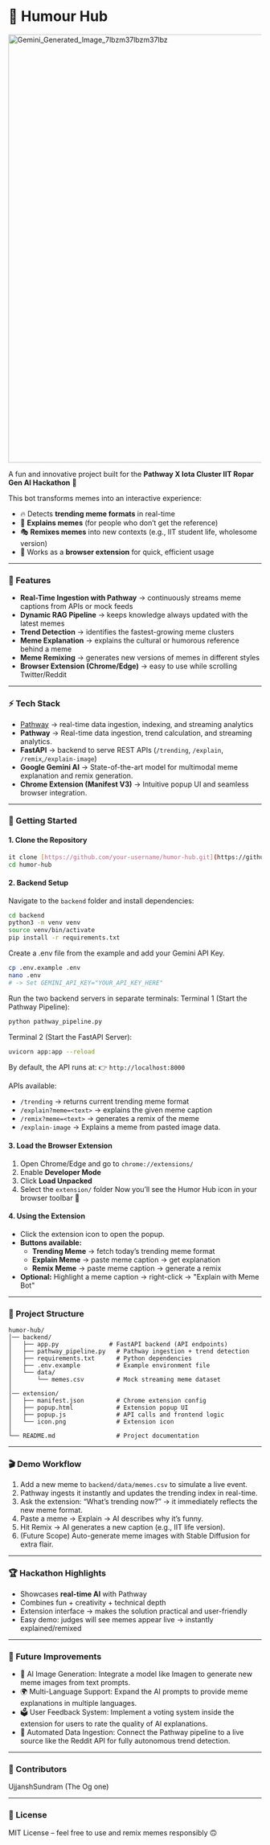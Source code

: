 
# 🤖 Humour Hub
<img width="858" height="852" alt="Gemini_Generated_Image_7lbzm37lbzm37lbz" src="https://github.com/user-attachments/assets/50f6e0e2-fd19-4645-9640-4b7f8bc7ac92" />

A fun and innovative project built for the **Pathway X Iota Cluster IIT Ropar Gen AI Hackathon** 🎉

This bot transforms memes into an interactive experience:
- 🔥 Detects **trending meme formats** in real-time
- 📝 **Explains memes** (for people who don’t get the reference)
- 🎭 **Remixes memes** into new contexts (e.g., IIT student life, wholesome version)
- 🧩 Works as a **browser extension** for quick, efficient usage

---

### 🌟 Features
- **Real-Time Ingestion with Pathway** → continuously streams meme captions from APIs or mock feeds
- **Dynamic RAG Pipeline** → keeps knowledge always updated with the latest memes
- **Trend Detection** → identifies the fastest-growing meme clusters
- **Meme Explanation** → explains the cultural or humorous reference behind a meme
- **Meme Remixing** → generates new versions of memes in different styles
- **Browser Extension (Chrome/Edge)** → easy to use while scrolling Twitter/Reddit

---

### ⚡ Tech Stack
- [Pathway](https://github.com/pathwaycom/pathway) → real-time data ingestion, indexing, and streaming analytics
- **Pathway** → Real-time data ingestion, trend calculation, and streaming analytics.
- **FastAPI** → backend to serve REST APIs (`/trending`, `/explain`, `/remix`,`/explain-image`)
- **Google Gemini AI** → State-of-the-art model for multimodal meme explanation and remix generation.
- **Chrome Extension (Manifest V3)** → Intuitive popup UI and seamless browser integration.

---

### 🚀 Getting Started

#### 1. Clone the Repository
```bash
it clone [https://github.com/your-username/humor-hub.git](https://github.com/your-username/humor-hub.git)
cd humor-hub
````

#### 2\. Backend Setup

Navigate to the `backend` folder and install dependencies:

```bash
cd backend
python3 -m venv venv
source venv/bin/activate
pip install -r requirements.txt
```
Create a .env file from the example and add your Gemini API Key.
```bash
cp .env.example .env
nano .env 
# -> Set GEMINI_API_KEY="YOUR_API_KEY_HERE"
```

Run the two backend servers in separate terminals:
Terminal 1 (Start the Pathway Pipeline):
```bash
python pathway_pipeline.py
```
Terminal 2 (Start the FastAPI Server):
```bash
uvicorn app:app --reload
```


By default, the API runs at: 👉 `http://localhost:8000`

APIs available:

  - `/trending` → returns current trending meme format
  - `/explain?meme=<text>` → explains the given meme caption
  - `/remix?meme=<text>` → generates a remix of the meme
  - `/explain-image` → Explains a meme from pasted image data.

#### 3\. Load the Browser Extension

1.  Open Chrome/Edge and go to `chrome://extensions/`
2.  Enable **Developer Mode**
3.  Click **Load Unpacked**
4.  Select the `extension/` folder
    Now you’ll see the  Humor Hub icon in your browser toolbar 🎉

#### 4\. Using the Extension

  - Click the extension icon to open the popup.
  - **Buttons available:**
      - **Trending Meme** → fetch today’s trending meme format
      - **Explain Meme** → paste meme caption → get explanation
      - **Remix Meme** → paste meme caption → generate a remix
  - **Optional:** Highlight a meme caption → right-click → "Explain with Meme Bot"

-----

### 📂 Project Structure

```
humor-hub/
│── backend/
│   ├── app.py              # FastAPI backend (API endpoints)
│   ├── pathway_pipeline.py   # Pathway ingestion + trend detection
│   ├── requirements.txt      # Python dependencies
│   ├── .env.example          # Example environment file
│   └── data/
│       └── memes.csv         # Mock streaming meme dataset
│
│── extension/
│   ├── manifest.json         # Chrome extension config
│   ├── popup.html            # Extension popup UI
│   ├── popup.js              # API calls and frontend logic
│   └── icon.png              # Extension icon
│
└── README.md                 # Project documentation
```

-----

### 🎬 Demo Workflow

1.  Add a new meme to `backend/data/memes.csv` to simulate a live event.
2.  Pathway ingests it instantly and updates the trending index in real-time.
3.  Ask the extension: “What’s trending now?” → it immediately reflects the new meme format.
4.  Paste a meme → Explain → AI describes why it’s funny.
5.  Hit Remix → AI generates a new caption (e.g., IIT life version).
6.  (Future Scope) Auto-generate meme images with Stable Diffusion for extra flair.

-----

### 🏆 Hackathon Highlights

  - Showcases **real-time AI** with Pathway
  - Combines fun + creativity + technical depth
  - Extension interface → makes the solution practical and user-friendly
  - Easy demo: judges will see memes appear live → instantly explained/remixed

-----

### 📌 Future Improvements

  - 🔮 AI Image Generation: Integrate a model like Imagen to generate new meme images from text prompts.
  - 🌍 Multi-Language Support: Expand the AI prompts to provide meme explanations in multiple languages.
  - 🗳 User Feedback System: Implement a voting system inside the extension for users to rate the quality of AI explanations.
  - 🧠 Automated Data Ingestion: Connect the Pathway pipeline to a live source like the Reddit API for fully autonomous trend detection.

-----

### 🤝 Contributors

UjjanshSundram (The Og one)

-----

### 📜 License

MIT License – feel free to use and remix memes responsibly 🙃

```
```
